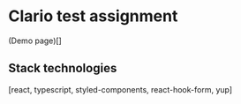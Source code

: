 # Clario test assignment

(Demo page)[]

## Stack technologies

[react, typescript, styled-components, react-hook-form, yup]
